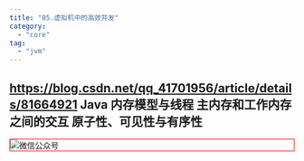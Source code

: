 ```yaml
---
title: "05.虚拟机中的高效并发"
category:
  - "core"
tag:
  - "jvm"
---
```

https://blog.csdn.net/qq_41701956/article/details/81664921
Java 内存模型与线程
主内存和工作内存之间的交互
原子性、可见性与有序性
---

<img style="border:1px red solid; display:block; margin:0 auto;" src="https://tianqingxiaozhu.oss-cn-shenzhen.aliyuncs.com/img/qrcode.jpg" alt="微信公众号" />

